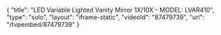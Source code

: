 {
    "title": "LED Variable Lighted Vanity Mirror 1X\/10X - MODEL: LVAR410",
    "type": "solo",
    "layout": "iframe-static",
    "videoId": "87479739",
    "url": "\/tvpembed\/87479739"
}